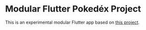 # Modular Flutter Pokedéx Project

This is an experimental modular Flutter app based on [this project](https://github.com/hungps/flutter_pokedex).
